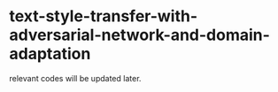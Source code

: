 # text-style-transfer-with-adversarial-network-and-domain-adaptation
relevant codes will be updated later.
